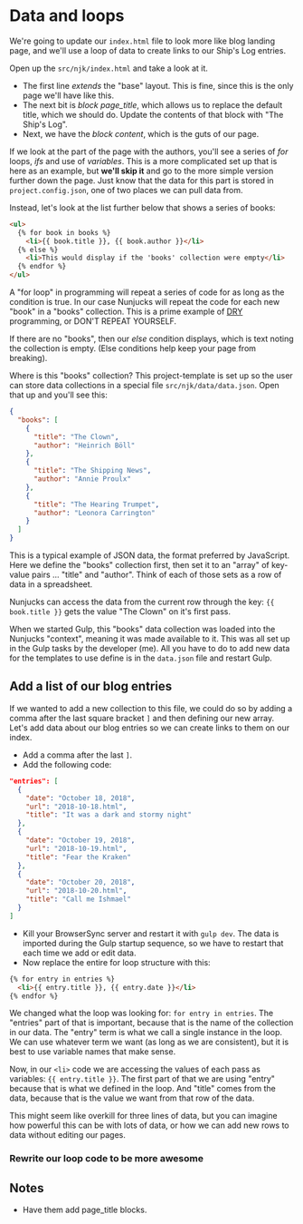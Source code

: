 # Data and loops

We're going to update our `index.html` file to look more like blog landing page, and we'll use a loop of data to create links to our Ship's Log entries.

Open up the `src/njk/index.html` and take a look at it.

- The first line _extends_ the "base" layout. This is fine, since this is the only page we'll have like this.
- The next bit is _block page\_title_, which allows us to replace the default title, which we should do. Update the contents of that block with "The Ship's Log".
- Next, we have the _block content_, which is the guts of our page.

If we look at the part of the page with the authors, you'll see a series of _for_ loops, _ifs_ and use of _variables_. This is a more complicated set up that is here as an example, but **we'll skip it** and go to the more simple version further down the page. Just know that the data for this part is stored in `project.config.json`, one of two places we can pull data from.

Instead, let's look at the list further below that shows a series of books:

```html
<ul> 
  {% for book in books %}
    <li>{{ book.title }}, {{ book.author }}</li>
  {% else %}
    <li>This would display if the 'books' collection were empty</li>
  {% endfor %}
</ul>
```

A "for loop" in programming will repeat a series of code for as long as the condition is true. In our case Nunjucks will repeat the code for each new "book" in a "books" collection. This is a prime example of [DRY](https://en.wikipedia.org/wiki/Don%27t_repeat_yourself) programming, or DON'T REPEAT YOURSELF.

If there are no "books", then our _else_ condition displays, which is text noting the collection is empty. (Else conditions help keep your page from breaking).

Where is this "books" collection? This project-template is set up so the user can store data collections in a special file `src/njk/data/data.json`. Open that up and you'll see this:

```json
{
  "books": [
    {
      "title": "The Clown",
      "author": "Heinrich Böll"
    },
    {
      "title": "The Shipping News",
      "author": "Annie Proulx"
    },
    {
      "title": "The Hearing Trumpet",
      "author": "Leonora Carrington"
    }
  ]
}
```

This is a typical example of JSON data, the format preferred by JavaScript. Here we define the "books" collection first, then set it to an "array" of key-value pairs ... "title" and "author". Think of each of those sets as a row of data in a spreadsheet.

Nunjucks can access the data from the current row through the key: `{{ book.title }}` gets the value "The Clown" on it's first pass.

When we started Gulp, this "books" data collection was loaded into the Nunjucks "context", meaning it was made available to it. This was all set up in the Gulp tasks by the developer (me). All you have to do to add new data for the templates to use define is in the `data.json` file and restart Gulp.

## Add a list of our blog entries

If we wanted to add a new collection to this file, we could do so by adding a comma after the last square bracket `]` and then defining our new array. Let's add data about our blog entries so we can create links to them on our index.

- Add a comma after the last `]`.
- Add the following code:

```json
"entries": [
  {
    "date": "October 18, 2018",
    "url": "2018-10-18.html",
    "title": "It was a dark and stormy night"
  },
  {
    "date": "October 19, 2018",
    "url": "2018-10-19.html",
    "title": "Fear the Kraken"
  },
  {
    "date": "October 20, 2018",
    "url": "2018-10-20.html",
    "title": "Call me Ishmael"
  }
]
```

- Kill your BrowserSync server and restart it with `gulp dev`. The data is imported during the Gulp startup sequence, so we have to restart that each time we add or edit data.
- Now replace the entire for loop structure with this:

```html
{% for entry in entries %}
  <li>{{ entry.title }}, {{ entry.date }}</li>
{% endfor %}
```

We changed what the loop was looking for: `for entry in entries`. The 
"entries" part of that is important, because that is the name of the collection in our data. The "entry" term is what we call a single instance in the loop. We can use whatever term we want (as long as we are consistent), but it is best to use variable names that make sense.

Now, in our `<li>` code we are accessing the values of each pass as variables: `{{ entry.title }}`. The first part of that we are using "entry" because that is what we defined in the loop. And "title" comes from the data, because that is the value we want from that row of the data.

This might seem like overkill for three lines of data, but you can imagine how powerful this can be with lots of data, or how we can add new rows to data without editing our pages.

### Rewrite our loop code to be more awesome



## Notes

- Have them add page_title blocks.
